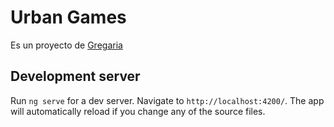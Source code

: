 # Urban Games

Es un proyecto de [Gregaria](https://www.gregaria.com.ar)

## Development server

Run `ng serve` for a dev server. Navigate to `http://localhost:4200/`. The app will automatically reload if you change any of the source files.
